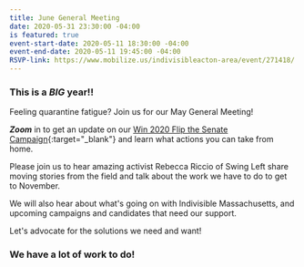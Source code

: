```yaml
---
title: June General Meeting
date: 2020-05-31 23:30:00 -04:00
is featured: true
event-start-date: 2020-05-11 18:30:00 -04:00
event-end-date: 2020-05-11 19:45:00 -04:00
RSVP-link: https://www.mobilize.us/indivisibleacton-area/event/271418/
---
```


### This is a *BIG* year!!

Feeling quarantine fatigue?  Join us for our May General Meeting!

***Zoom*** in to get an update on our [Win 2020 Flip the Senate Campaign](https://sites.google.com/view/win2020personalmonthlystrategy/home){:target="_blank"} and learn what actions you can take from home.

Please join us to hear amazing activist Rebecca Riccio of Swing Left share moving stories from the field and talk about the work we have to do to get to November.

We will also hear about what's going on with Indivisible Massachusetts, and upcoming campaigns and candidates that need our support.

Let's advocate for the solutions we need and want!

### We have a lot of work to do!